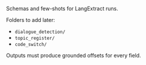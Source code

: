 Schemas and few-shots for LangExtract runs.

Folders to add later:
- `dialogue_detection/`
- `topic_register/`
- `code_switch/`

Outputs must produce grounded offsets for every field.
